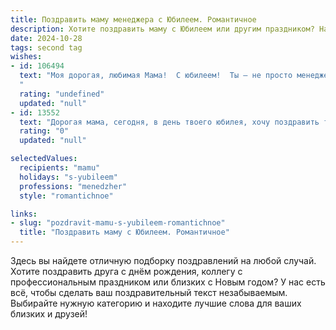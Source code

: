 ```yaml
---
title: Поздравить маму менеджера с Юбилеем. Романтичное
description: Хотите поздравить маму с Юбилеем или другим праздником? Наш ИИ создаст незабываемое поздравление, а вы обязательно выделитесь среди других.  
date: 2024-10-28
tags: second tag
wishes:
- id: 106494
  text: "Моя дорогая, любимая Мама!  С юбилеем!  Ты – не просто менеджер, управляющий своей жизнью с невероятной грацией и мудростью, ты –  мой маяк, моя любовь, моя опора.  В этот особенный день я хочу сказать тебе спасибо за твою бесконечную заботу, нежность и  за то, что ты всегда находишь время для нас, несмотря на твою успешную карьеру.  Пусть твоя жизнь будет наполнена счастьем, любовью и  радостными моментами, как яркие страницы красивой книги.  Я люблю тебя больше жизни!
  "
  rating: "undefined"
  updated: "null"
- id: 13552
  text: "Дорогая мама, сегодня, в день твоего юбилея, хочу поздравить тебя с этим замечательным событием! Ты не только прекрасная мама, но и талантливый менеджер, способная на многое. Твоя любовь, забота и поддержка всегда были для меня примером и опорой. Пусть каждый новый день приносит тебе радость, успех и новые достижения. Ты заслуживаешь только самого лучшего! С любовью, твой ребенок."
  rating: "0"
  updated: "null"

selectedValues:
  recipients: "mamu"
  holidays: "s-yubileem"
  professions: "menedzher"
  style: "romantichnoe"

links:
- slug: "pozdravit-mamu-s-yubileem-romantichnoe"
  title: "Поздравить маму с Юбилеем. Романтичное"
---
```


Здесь вы найдете отличную подборку поздравлений на любой случай. 
Хотите поздравить друга с днём рождения, коллегу с профессиональным праздником или близких с Новым годом? У нас есть всё, чтобы сделать ваш поздравительный текст незабываемым. Выбирайте нужную категорию и находите лучшие слова для ваших близких и друзей!
